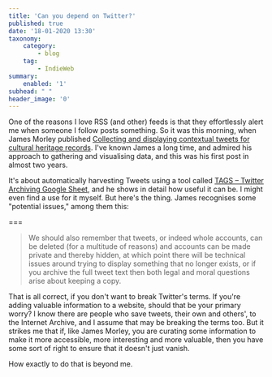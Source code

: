 ```yaml
---
title: 'Can you depend on Twitter?'
published: true
date: '18-01-2020 13:30'
taxonomy:
    category:
        - blog
    tag:
        - IndieWeb 
summary:
    enabled: '1'
subhead: " "
header_image: '0'
--- 
```


One of the reasons I love RSS (and other) feeds is that they effortlessly alert me when someone I follow posts something. So it was this morning, when James Morley published <a class="u-in-reply-to" href="http://www.catchingtherain.com/2020/01/collecting-and-displaying-contextual-tweets-for-cultural-heritage-records/" >Collecting and displaying contextual tweets for cultural heritage records</a >. I've known James a long time, and admired his approach to gathering and visualising data, and this was his first post in almost two years. 

It's about automatically harvesting Tweets using a tool called [TAGS – Twitter Archiving Google Sheet](https://tags.hawksey.info/), and he shows in detail how useful it can be. I might even find a use for it myself. But here's the thing. James recognises some "potential issues," among them this:

===

> We should also remember that tweets, or indeed whole accounts, can be deleted (for a multitude of reasons) and accounts can be made private and thereby hidden, at which point there will be technical issues around trying to display something that no longer exists, or if you archive the full tweet text then both legal and moral questions arise about keeping a copy. 

That is all correct, if you don't want to break Twitter's terms. If you're adding valuable information to a website, should that be your primary worry? I know there are people who save tweets, their own and others', to the Internet Archive, and I assume that may be breaking the terms too. But it strikes me that if, like James Morley, you are curating some information to make it more accessible, more interesting and more valuable, then you have some sort of right to ensure that it doesn't just vanish.

How exactly to do that is beyond me.
